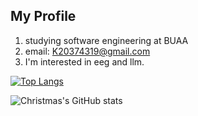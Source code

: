 <!--
**Q9-K/Q9-K** is a ✨ _special_ ✨ repository because its `README.md` (this file) appears on your GitHub profile.

Here are some ideas to get you started:

- 🔭 I’m currently working on ...
- 🌱 I’m currently learning ...
- 👯 I’m looking to collaborate on ...
- 🤔 I’m looking for help with ...
- 💬 Ask me about ...
- 📫 How to reach me: ...
- 😄 Pronouns: ...
- ⚡ Fun fact: ...
-->


## My Profile
1. studying software engineering at BUAA
2. email: K20374319@gmail.com
3. I'm interested in eeg and llm.

[![Top Langs](https://github-readme-stats.vercel.app/api/top-langs/?username=Q9-K)](https://github.com/Q9-K/github-readme-stats)

![Christmas's GitHub stats](https://github-readme-stats.vercel.app/api?username=Q9-K&show_icons=true&theme=tokyonight)
